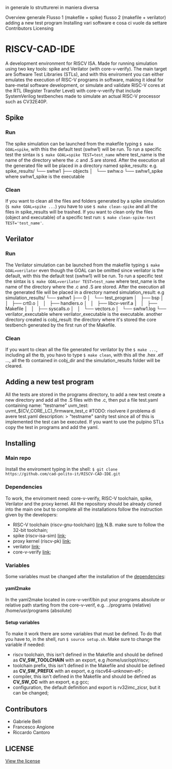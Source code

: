 in generale lo strutturerei in maniera diversa

Overview generale
Flusso 1 (makefile + spike)
flusso 2 (makefile + verilator)
adding a new test program
Installing
vari software e cosa ci vuole da settare
Contributors
Licensing


# RISCV-CAD-IDE

A development environment for RISCV ISA. Made for running simulation using two key tools: spike and Verilator (with core-v-verify).
The main target are Software Test Libraries (STLs), and with this enviroment you can either emulates the execution of RISC-V programs in software, making it ideal for bare-metal software development, or simulate and validate RISC-V cores at the RTL (Register Transfer Level) with core-v-verify that include SystemVerilog testbenches made to simulate an actual RISC-V processor such as CV32E40P.

## Spike

### Run

The spike simulation can be launched from the makefile typing `$ make GOAL=spike`, with this the default test (swhw1) will be run. To run a specific test the sintax is `$ make GOAL=spike TEST=test_name` where test_name is the name of the directory where the .c and .S are stored.
After the execution all the generated file will be placed in a directory named spike_results:
e.g.
spike_results/
└── swhw1
    ├── objects
    │   └── swhw.o
    └── swhw1_spike
where swhw1_spike is the executable

### Clean

If you want to clean all the files and folders generated by a spike simulation (`$ make GOAL=spike ...`) you have to use `$ make clean-spike` and all the files in spike_results will be trashed. If you want to clean only the files (object and executable) of a specific test run: `$ make clean-spike-test TEST='test_name'`.

## Verilator

### Run

The Verilator simulation can be launched from the makefile typing `$ make GOAL=verilator` even though the GOAL can be omitted since verilator is the default, with this the default test (swhw1) will be run. To run a specific test the sintax is `$ make GOAL=verilator TEST=test_name` where test_name is the name of the directory where the .c and .S are stored.
After the execution all the generated file will be placed in a directory named simulation_result:
e.g
simulation_results/
└── swhw1
    ├── 0
    │   └── test_program
    │       ├── bsp
    │       │   ├── crt0.o
    │       │   ├── handlers.o
    │       │   ├── libcv-verif.a
    │       │   ├── Makefile
    │       │   ├── syscalls.o
    │       │   └── vectors.o
    │       └── swhw1.log
    └── verilator_executable
where verilator_executable is the executable.
another directory created is cobj_result: the directory where it's stored the core testbench generated by the first run of the Makefile.

### Clean

If you want to clean all the file generated for verilator by the `$ make ...`, including all the tb, you havo to type `$ make clean`, with this all the .hex .elf ..., all the tb contained in cobj_dir and the simulation_results folder will be cleared.

## Adding a new test program

All the tests are stored in the programs directory, to add a new test create a new directory and add all the .S files with the .c, then put a file test.yaml containing name: "testname"
uvm_test: uvmt_$(CV_CORE_LC)_firmware_test_c                #TODO: risolvere il problema di avere test.yaml
description: >
    "testname" sanity test
since all of this is implemented the test can be executed.
If you want to use the pulpino STLs copy the test in programs and add the yaml.

## Installing

### Main repo

Install the enviroment typing in the shell:
`$ git clone https://github.com/cad-polito-it/RISCV-CAD-IDE.git`

### Dependencies

To work, the enviroment need: core-v-verify, RISC-V toolchain, spike, Verilator and the proxy kernel.
All the repository should be already cloned into the main one but to complete all the installations follow the instruction given by the developers:

* RISC-V toolchain (riscv-gnu-toolchain) [link](https://github.com/riscv-collab/riscv-gnu-toolchain.git) N.B. make sure to follow the 32-bit toolchain;
* spike (riscv-isa-sim) [link](https://github.com/riscv-software-src/riscv-isa-sim);
* proxy kernel (riscv-pk) [link](https://github.com/riscv-software-src/riscv-pk);
* verilator [link](https://verilator.org/guide/latest/install.html);
* core-v-verify [link](https://docs.openhwgroup.org/projects/core-v-verif/en/latest/quick_start.html);

### Variables

Some variables must be changed after the installation of the [dependencies](#dependencies):

#### yaml2make

In the yaml2make located in core-v-verif/bin put your programs absolute or relative path starting from the core-v-verif, e.g. ../programs (relative) /home/usr/programs (absolute)

#### Setup variables

To make it work there are some variables that must be defined. To do that you have to, in the shell, run `$ source setup.sh`.
Make sure to change the variable if needed:
<br>

* riscv toolchain, this isn't defined in the Makefile and should be defined as **CV_SW_TOOLCHAIN** with an export, e.g /home/usr/opt/riscv;
* toolchain prefix, this isn't defined in the Makefile and should be defined as **CV_SW_PREFIX** with an export, e.g riscv64-unknown-elf-;
* compiler, this isn't defined in the Makefile and should be defined as **CV_SW_CC** with an export, e.g gcc;
* configuration, the default definition and export is rv32imc_zicsr, but it can be changed;


## Contributors

* Gabriele Belli
* Francesco Angione
* Riccardo Cantoro

## LICENSE

[View the license](LICENSE)
